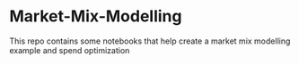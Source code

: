 # Market-Mix-Modelling
This repo contains some notebooks that help create a market mix modelling example and spend optimization
